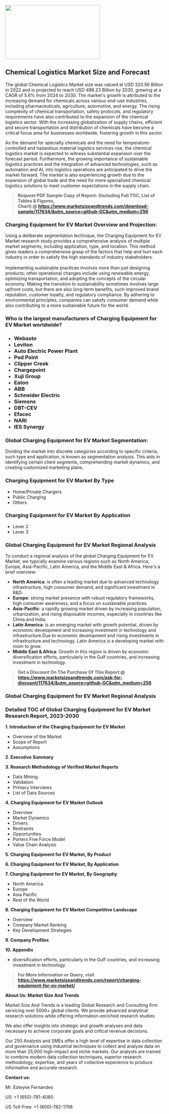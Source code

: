 <p><img class="alignnone size-medium wp-image-20088" src="https://ffe5etoiles.com/wp-content/uploads/2024/12/MST1-300x171.png" alt="" width="300" height="171" /></p><h2>Chemical Logistics Market Size and Forecast</h2><p>The global Chemical Logistics Market size was valued at USD 320.56 Billion in 2022 and is projected to reach USD 498.23 Billion by 2030, growing at a CAGR of 5.6% from 2024 to 2030. The market's growth is attributed to the increasing demand for chemicals across various end-use industries, including pharmaceuticals, agriculture, automotive, and energy. The rising complexity of chemical transportation, safety protocols, and regulatory requirements have also contributed to the expansion of the chemical logistics sector. With the increasing globalization of supply chains, efficient and secure transportation and distribution of chemicals have become a critical focus area for businesses worldwide, fostering growth in this sector.</p><p>As the demand for specialty chemicals and the need for temperature-controlled and hazardous material logistics services rise, the chemical logistics market is expected to witness substantial expansion over the forecast period. Furthermore, the growing importance of sustainable logistics practices and the integration of advanced technologies, such as automation and AI, into logistics operations are anticipated to drive the market forward. The market is also experiencing growth due to the expansion of global trade and the need for more specialized chemical logistics solutions to meet customer expectations in the supply chain.</p></p><blockquote id="" class=""><strong>Request PDF Sample Copy of Report: (Including Full TOC, List of Tables &amp; Figures, Chart)&nbsp;@&nbsp;<strong><a href="https://www.marketsizeandtrends.com/download-sample/117634/&utm_source=github-GC&utm_medium=256" target="_blank">https://www.marketsizeandtrends.com/download-sample/117634/&utm_source=github-GC&utm_medium=256</a></strong></strong></blockquote><h3 id="" class="">Charging Equipment for EV Market&nbsp;Overview and Projection:</h3><p id="" class="">Using a deliberate segmentation technique, the Charging Equipment for EV Market research study provides a comprehensive analysis of multiple market segments, including application, type, and location. This method gives readers a comprehensive grasp of the factors that help and hurt each industry in order to satisfy the high standards of industry stakeholders. <br /> <br />Implementing sustainable practices involves more than just designing products; other operational changes include using renewable energy, optimizing transportation, and adopting the concepts of the circular economy. Making the transition to sustainability sometimes involves large upfront costs, but there are also long-term benefits, such improved brand reputation, customer loyalty, and regulatory compliance. By adhering to environmental principles, companies can satisfy consumer demand while also contributing to a more sustainable future for the world.</p><h3 id="" class="">Who is the largest manufacturers of&nbsp;Charging Equipment for EV Market worldwide?</h3><h3 class=""><p><ul><li>Webasto </li><li> Leviton </li><li> Auto Electric Power Plant </li><li> Pod Point </li><li> Clipper Creek </li><li> Chargepoint </li><li> Xuji Group </li><li> Eaton </li><li> ABB </li><li> Schneider Electric </li><li> Siemens </li><li> DBT-CEV </li><li> Efacec </li><li> NARI </li><li> IES Synergy</li></ul></p></h3><h3 id="" class="">Global&nbsp;Charging Equipment for EV Market Segmentation:</h3><p id="" class="">Dividing the market into discrete categories according to specific criteria, such type and application, is known as segmentation analysis. This aids in identifying certain client segments, comprehending market dynamics, and creating customized marketing plans.</p><h3 id="" class="">Charging Equipment for EV Market&nbsp;By Type</h3><p><p><ul><li>Home/Private Chargers </li><li> Public Charging </li><li> Others</p></li></ul></p></p><h3 id="" class="">Charging Equipment for EV Market&nbsp;By Application</h3><p class=""><p><ul><li>Lever 2 </li><li> Lever 3</li></ul></p></p><h3 id="" class="">Global Charging Equipment for EV Market Regional Analysis</h3><p id="" class="">To conduct a regional analysis of the global Charging Equipment for EV Market, we typically examine various regions such as North America, Europe, Asia-Pacific, Latin America, and the Middle East &amp; Africa. Here's a brief overview:</p><ul><li><strong>North America</strong>: is often a leading market due to advanced technology infrastructure, high consumer demand, and significant investment in R&amp;D.</li><li><strong>Europe</strong>: strong market presence with robust regulatory frameworks, high consumer awareness, and a focus on sustainable practices.</li><li><strong>Asia-Pacific</strong>: a rapidly growing market driven by increasing population, urbanization, and rising disposable incomes, especially in countries like China and India.</li><li><strong>Latin America</strong>: is an emerging market with growth potential, driven by economic development and increasing investment in technology and infrastructure.Due to economic development and rising investments in infrastructure and technology, Latin America is a developing market with room to grow.</li><li><strong>Middle East &amp; Africa</strong>: Growth in this region is driven by economic diversification efforts, particularly in the Gulf countries, and increasing investment in technology.</li></ul><blockquote id="" class=""><strong>Get a Discount On The Purchase Of This Report @ <strong><a href="https://www.marketsizeandtrends.com/ask-for-discount/117634/&utm_source=github-GC&utm_medium=256" target="_blank">https://www.marketsizeandtrends.com/ask-for-discount/117634/&utm_source=github-GC&utm_medium=256</a></strong></strong></blockquote><h3 id="" class="">Global Charging Equipment for EV Market Regional Analysis</h3><h3 id="" class="">Detailed TOC of Global Charging Equipment for EV Market Research Report, 2023-2030</h3><p id="" class=""><strong>1. Introduction of the Charging Equipment for EV Market</strong></p><ul><li>Overview of the Market</li><li>Scope of Report</li><li>Assumptions</li></ul><p id="" class=""><strong>2. Executive Summary</strong></p><p id="" class=""><strong>3. Research Methodology of Verified Market Reports</strong></p><ul><li>Data Mining</li><li>Validation</li><li>Primary Interviews</li><li>List of Data Sources</li></ul><p id="" class=""><strong>4. Charging Equipment for EV Market Outlook</strong></p><ul><li>Overview</li><li>Market Dynamics</li><li>Drivers</li><li>Restraints</li><li>Opportunities</li><li>Porters Five Force Model</li><li>Value Chain Analysis</li></ul><p id="" class=""><strong>5. Charging Equipment for EV Market, By Product</strong></p><p id="" class=""><strong>6. Charging Equipment for EV Market, By Application</strong></p><p id="" class=""><strong>7. Charging Equipment for EV Market, By Geography</strong></p><ul><li>North America</li><li>Europe</li><li>Asia Pacific</li><li>Rest of the World</li></ul><p id="" class=""><strong>8. Charging Equipment for EV Market Competitive Landscape</strong></p><ul><li>Overview</li><li>Company Market Ranking</li><li>Key Development Strategies</li></ul><p id="" class=""><strong>9. Company Profiles</strong></p><p id="" class=""><strong>10. Appendix</strong></p><ul><li>diversification efforts, particularly in the Gulf countries, and increasing investment in technology.</li></ul><blockquote id="" class=""><strong>For More Information or Query, visit <strong><strong><a href="https://www.marketsizeandtrends.com/report/charging-equipment-for-ev-market/" target="_blank">https://www.marketsizeandtrends.com/report/charging-equipment-for-ev-market/</a></strong></strong></strong></blockquote><p id="" class=""><strong>About Us: Market Size And Trends</strong></p><p id="" class="">Market Size And Trends is a leading Global Research and Consulting firm servicing over 5000+ global clients. We provide advanced analytical research solutions while offering information-enriched research studies.</p><p id="" class="">We also offer insights into strategic and growth analyses and data necessary to achieve corporate goals and critical revenue decisions.</p><p id="" class="">Our 250 Analysts and SMEs offer a high level of expertise in data collection and governance using industrial techniques to collect and analyze data on more than 25,000 high-impact and niche markets. Our analysts are trained to combine modern data collection techniques, superior research methodology, expertise, and years of collective experience to produce informative and accurate research.</p><p id="" class=""><strong>Contact us:</strong></p><p id="" class="">Mr. Edwyne Fernandes</p><p id="" class="">US: +1 (650)-781-4080</p><p id="" class="">US Toll-Free: +1 (800)-782-1768</p>
